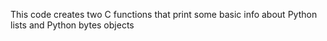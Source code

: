 This code creates two C functions that print some basic info about Python lists and Python bytes objects
